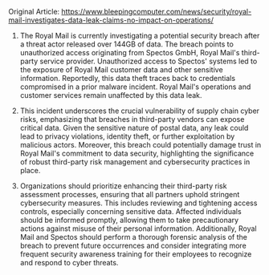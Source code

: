 Original Article: https://www.bleepingcomputer.com/news/security/royal-mail-investigates-data-leak-claims-no-impact-on-operations/

1) The Royal Mail is currently investigating a potential security breach after a threat actor released over 144GB of data. The breach points to unauthorized access originating from Spectos GmbH, Royal Mail's third-party service provider. Unauthorized access to Spectos' systems led to the exposure of Royal Mail customer data and other sensitive information. Reportedly, this data theft traces back to credentials compromised in a prior malware incident. Royal Mail's operations and customer services remain unaffected by this data leak.

2) This incident underscores the crucial vulnerability of supply chain cyber risks, emphasizing that breaches in third-party vendors can expose critical data. Given the sensitive nature of postal data, any leak could lead to privacy violations, identity theft, or further exploitation by malicious actors. Moreover, this breach could potentially damage trust in Royal Mail's commitment to data security, highlighting the significance of robust third-party risk management and cybersecurity practices in place.

3) Organizations should prioritize enhancing their third-party risk assessment processes, ensuring that all partners uphold stringent cybersecurity measures. This includes reviewing and tightening access controls, especially concerning sensitive data. Affected individuals should be informed promptly, allowing them to take precautionary actions against misuse of their personal information. Additionally, Royal Mail and Spectos should perform a thorough forensic analysis of the breach to prevent future occurrences and consider integrating more frequent security awareness training for their employees to recognize and respond to cyber threats.